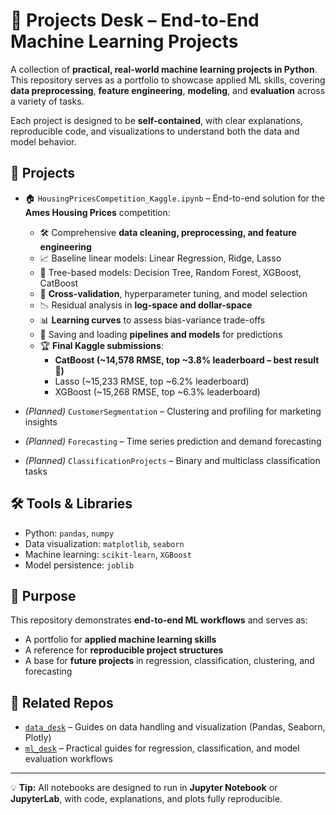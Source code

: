 # 🏡 Projects Desk – End-to-End Machine Learning Projects

A collection of **practical, real-world machine learning projects in Python**.  
This repository serves as a portfolio to showcase applied ML skills, covering **data preprocessing**, **feature engineering**, **modeling**, and **evaluation** across a variety of tasks.

Each project is designed to be **self-contained**, with clear explanations, reproducible code, and visualizations to understand both the data and model behavior.

## 📂 Projects

- 🏠 `HousingPricesCompetition_Kaggle.ipynb` – End-to-end solution for the **Ames Housing Prices** competition:
  - 🛠️ Comprehensive **data cleaning, preprocessing, and feature engineering**
  - 📈 Baseline linear models: Linear Regression, Ridge, Lasso
  - 🌳 Tree-based models: Decision Tree, Random Forest, XGBoost, CatBoost
  - 🔄 **Cross-validation**, hyperparameter tuning, and model selection
  - 📉 Residual analysis in **log-space and dollar-space**
  - 📊 **Learning curves** to assess bias-variance trade-offs
  - 💾 Saving and loading **pipelines and models** for predictions
  - 🏆 **Final Kaggle submissions**:
    - **CatBoost (~14,578 RMSE, top ~3.8% leaderboard – best result 🎯)**  
    - Lasso (~15,233 RMSE, top ~6.2% leaderboard)  
    - XGBoost (~15,268 RMSE, top ~6.3% leaderboard)  

- *(Planned)* `CustomerSegmentation` – Clustering and profiling for marketing insights
- *(Planned)* `Forecasting` – Time series prediction and demand forecasting
- *(Planned)* `ClassificationProjects` – Binary and multiclass classification tasks

## 🛠️ Tools & Libraries

- Python: `pandas`, `numpy`
- Data visualization: `matplotlib`, `seaborn`
- Machine learning: `scikit-learn`, `XGBoost`
- Model persistence: `joblib`

## 📌 Purpose

This repository demonstrates **end-to-end ML workflows** and serves as:

- A portfolio for **applied machine learning skills**
- A reference for **reproducible project structures**
- A base for **future projects** in regression, classification, clustering, and forecasting

## 🧩 Related Repos

- [`data_desk`](https://github.com/lucad1396/data_desk) – Guides on data handling and visualization (Pandas, Seaborn, Plotly)  
- [`ml_desk`](https://github.com/lucad1396/ml_desk) – Practical guides for regression, classification, and model evaluation workflows

---

💡 **Tip:** All notebooks are designed to run in **Jupyter Notebook** or **JupyterLab**, with code, explanations, and plots fully reproducible.
